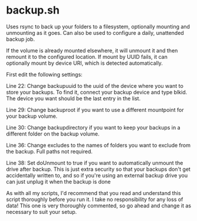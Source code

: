 # backup.sh
Uses rsync to back up your folders to a filesystem, optionally mounting and unmounting as it goes. Can also be used to configure a daily, unattended backup job.

If the volume is already mounted elsewhere, it will unmount it and then remount it to the configured location. If mount by UUID fails, it can optionally mount by device URI, which is detected automatically.

First edit the following settings:

Line 22: Change backupuuid to the uuid of the device where you want to store your backups. To find it, connect your backup device and type blkid. The device you want should be the last entry in the list.

Line 29: Change backuproot if you want to use a different mountpoint for your backup volume.

Line 30: Change backupdirectory if you want to keep your backups in a different folder on the backup volume.

Line 36: Change excludes to the names of folders you want to exclude from the backup. Full paths not required.

Line 38: Set doUnmount to true if you want to automatically unmount the drive after backup. This is just extra security so that your backups don't get accidentally written to, and so if you're using an external backup drive you can just unplug it when the backup is done

As with all my scripts, I'd recommend that you read and understand this script thoroughly before you run it. I take no responsibility for any loss of data! This one is very thoroughly commented, so go ahead and change it as necessary to suit your setup.
